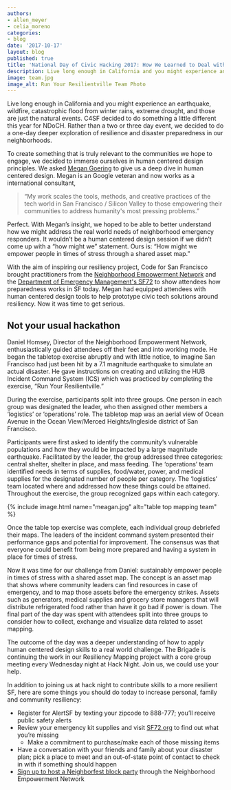 ```yaml
---
authors:
- allen_meyer
- celia_moreno
categories:
- blog
date: '2017-10-17'
layout: blog
published: true
title: 'National Day of Civic Hacking 2017: How We Learned to Deal with Disasters'
description: Live long enough in California and you might experience an earthquake, wildfire, catastrophic flood from winter rains, extreme drought, and those are just the natural events. C4SF decided to do something a little different this year for NDoCH. Rather than a two or three day event, we decided to do a one-day deeper exploration of resilience and disaster preparedness in our neighborhoods.
image: team.jpg
image_alt: Run Your Resilientville Team Photo
---
```


Live long enough in California and you might experience an earthquake, wildfire, catastrophic flood from winter rains, extreme drought, and those are just the natural events. C4SF decided to do something a little different this year for NDoCH. Rather than a two or three day event, we decided to do a one-day deeper exploration of resilience and disaster preparedness in our neighborhoods. 

To create something that is truly relevant to the communities we hope to engage, we decided to immerse ourselves in human centered design principles. We asked [Megan Goering](https://www.linkedin.com/in/megangoering/) to give us a deep dive in human centered design. Megan is an Google veteran and now works as a international consultant, 
>“My work scales the tools, methods, and creative practices of the tech world in San Francisco / Silicon Valley to those empowering their communities to address humanity's most pressing problems.” 

Perfect. With Megan’s insight, we hoped to be able to better understand how we might address the real world needs of neighborhood emergency responders. It wouldn’t be a human centered design session if we didn’t come up with a “how might we” statement. Ours is: “How might we empower people in times of stress through a shared asset map.” 

With the aim of inspiring our resiliency project, Code for San Francisco brought practitioners from the [Neighborhood Empowerment Network](http://empowersf.org/) and the [Department of Emergency Management's SF72](http://sf72.org) to show attendees how preparedness works in SF today. Megan had equipped attendees with human centered design tools to help prototype civic tech solutions around resiliency. Now it was time to get serious.

## Not your usual hackathon

Daniel Homsey, Director of the Neighborhood Empowerment Network, enthusiastically guided attendees off their feet and into working mode. He began the tabletop exercise abruptly and with little notice, to imagine San Francisco had just been hit by a 7.1 magnitude earthquake to simulate an actual disaster. He gave instructions on creating and utilizing the HUB Incident Command System (ICS) which was practiced by completing the exercise, “Run Your Resilientville.” 
 
During the exercise, participants split into three groups. One person in each group was designated the leader, who then assigned other members a ‘logistics’ or ‘operations’ role. The tabletop map was an aerial view of Ocean Avenue in the Ocean View/Merced Heights/Ingleside district of San Francisco.
 
Participants were first asked to identify the community’s vulnerable populations and how they would be impacted by a large magnitude earthquake. Facilitated by the leader, the group addressed three categories: central shelter, shelter in place, and mass feeding. The ‘operations’ team identified needs in terms of supplies, food/water, power, and medical supplies for the designated number of people per category. The ‘logistics’ team located where and addressed how these things could be attained. Throughout the exercise, the group recognized gaps within each category.

{% include image.html name="meagan.jpg" alt="table top mapping team" %}

Once the table top exercise was complete, each individual group debriefed their maps. The leaders of the incident command system presented their performance gaps and potential for improvement. The consensus was that everyone could benefit from being more prepared and having a system in place for times of stress.

Now it was time for our challenge from Daniel: sustainably empower people in times of stress with a shared asset map. The concept is an asset map that shows where community leaders can find resources in case of emergency, and to map those assets before the emergency strikes. Assets such as generators, medical supplies and grocery store managers that will distribute refrigerated food rather than have it go bad if power is down. The final part of the day was spent with attendees split into three groups to consider how to collect, exchange and visualize data related to asset mapping.

The outcome of the day was a deeper understanding of how to apply human centered design skills to a real world challenge. The Brigade is continuing the work in our Resiliency Mapping project with a core group meeting every Wednesday night at Hack Night. Join us, we could use your help.

In addition to joining us at hack night to contribute skills to a more resilient SF, here are some things you should do today to increase personal, family and community resiliency:

* Register for AlertSF by texting your zipcode to 888-777; you’ll receive public safety alerts
* Review your emergency kit supplies and visit [SF72.org](http://sf72.org) to find out what you’re missing
  * Make a commitment to purchase/make each of those missing items
* Have a conversation with your friends and family about your disaster plan; pick a place to meet and an out-of-state point of contact to check in with if something should happen
* [Sign up to host a Neighborfest block party](http://empowersf.org/neighborfest) through the Neighborhood Empowerment Network
